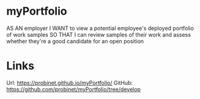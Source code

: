 # myPortfolio
AS AN employer
I WANT to view a potential employee's deployed portfolio of work samples
SO THAT I can review samples of their work and assess whether they're a good candidate for an open position 

# Links
Url: https://probinet.github.io/myPortfolio/
GitHub: https://github.com/probinet/myPortfolio/tree/develop
